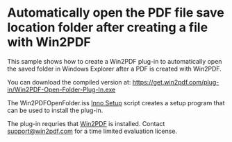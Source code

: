 # Automatically open the PDF file save location folder after creating a file with Win2PDF

This sample shows how to create a Win2PDF plug-in to automatically open the saved folder in Windows Explorer after a PDF is created with Win2PDF.

You can download the compiled version at: https://get.win2pdf.com/plug-in/Win2PDF-Open-Folder-Plug-In.exe

The Win2PDFOpenFolder.iss [Inno Setup](https://jrsoftware.org/isinfo.php) script creates a setup program that can be used to install the plug-in.

The plug-in requries that [Win2PDF](https://www.win2pdf.com/download/download.htm) is installed. Contact support@win2pdf.com for a time limited evaluation license.